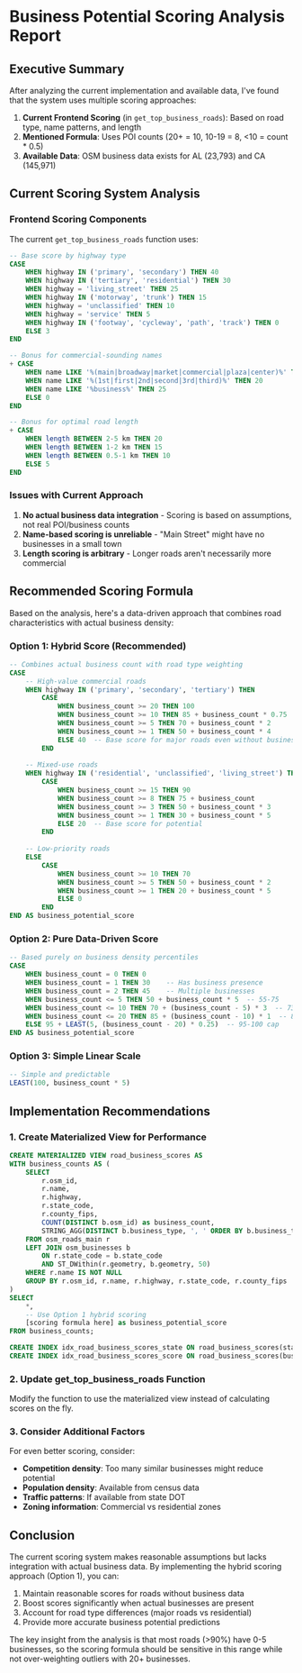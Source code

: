 # Business Potential Scoring Analysis Report

## Executive Summary

After analyzing the current implementation and available data, I've found that the system uses multiple scoring approaches:

1. **Current Frontend Scoring** (in `get_top_business_roads`): Based on road type, name patterns, and length
2. **Mentioned Formula**: Uses POI counts (20+ = 10, 10-19 = 8, <10 = count * 0.5)
3. **Available Data**: OSM business data exists for AL (23,793) and CA (145,971)

## Current Scoring System Analysis

### Frontend Scoring Components

The current `get_top_business_roads` function uses:

```sql
-- Base score by highway type
CASE
    WHEN highway IN ('primary', 'secondary') THEN 40
    WHEN highway IN ('tertiary', 'residential') THEN 30
    WHEN highway = 'living_street' THEN 25
    WHEN highway IN ('motorway', 'trunk') THEN 15
    WHEN highway = 'unclassified' THEN 10
    WHEN highway = 'service' THEN 5
    WHEN highway IN ('footway', 'cycleway', 'path', 'track') THEN 0
    ELSE 3
END

-- Bonus for commercial-sounding names
+ CASE
    WHEN name LIKE '%(main|broadway|market|commercial|plaza|center)%' THEN 30
    WHEN name LIKE '%(1st|first|2nd|second|3rd|third)%' THEN 20
    WHEN name LIKE '%business%' THEN 25
    ELSE 0
END

-- Bonus for optimal road length
+ CASE
    WHEN length BETWEEN 2-5 km THEN 20
    WHEN length BETWEEN 1-2 km THEN 15
    WHEN length BETWEEN 0.5-1 km THEN 10
    ELSE 5
END
```

### Issues with Current Approach

1. **No actual business data integration** - Scoring is based on assumptions, not real POI/business counts
2. **Name-based scoring is unreliable** - "Main Street" might have no businesses in a small town
3. **Length scoring is arbitrary** - Longer roads aren't necessarily more commercial

## Recommended Scoring Formula

Based on the analysis, here's a data-driven approach that combines road characteristics with actual business density:

### Option 1: Hybrid Score (Recommended)

```sql
-- Combines actual business count with road type weighting
CASE
    -- High-value commercial roads
    WHEN highway IN ('primary', 'secondary', 'tertiary') THEN
        CASE
            WHEN business_count >= 20 THEN 100
            WHEN business_count >= 10 THEN 85 + business_count * 0.75
            WHEN business_count >= 5 THEN 70 + business_count * 2
            WHEN business_count >= 1 THEN 50 + business_count * 4
            ELSE 40  -- Base score for major roads even without businesses
        END
    
    -- Mixed-use roads
    WHEN highway IN ('residential', 'unclassified', 'living_street') THEN
        CASE
            WHEN business_count >= 15 THEN 90
            WHEN business_count >= 8 THEN 75 + business_count
            WHEN business_count >= 3 THEN 50 + business_count * 3
            WHEN business_count >= 1 THEN 30 + business_count * 5
            ELSE 20  -- Base score for potential
        END
    
    -- Low-priority roads
    ELSE
        CASE
            WHEN business_count >= 10 THEN 70
            WHEN business_count >= 5 THEN 50 + business_count * 2
            WHEN business_count >= 1 THEN 20 + business_count * 5
            ELSE 0
        END
END AS business_potential_score
```

### Option 2: Pure Data-Driven Score

```sql
-- Based purely on business density percentiles
CASE
    WHEN business_count = 0 THEN 0
    WHEN business_count = 1 THEN 30    -- Has business presence
    WHEN business_count = 2 THEN 45    -- Multiple businesses
    WHEN business_count <= 5 THEN 50 + business_count * 5  -- 55-75
    WHEN business_count <= 10 THEN 70 + (business_count - 5) * 3  -- 73-85
    WHEN business_count <= 20 THEN 85 + (business_count - 10) * 1  -- 86-95
    ELSE 95 + LEAST(5, (business_count - 20) * 0.25)  -- 95-100 cap
END AS business_potential_score
```

### Option 3: Simple Linear Scale

```sql
-- Simple and predictable
LEAST(100, business_count * 5)
```

## Implementation Recommendations

### 1. Create Materialized View for Performance

```sql
CREATE MATERIALIZED VIEW road_business_scores AS
WITH business_counts AS (
    SELECT 
        r.osm_id,
        r.name,
        r.highway,
        r.state_code,
        r.county_fips,
        COUNT(DISTINCT b.osm_id) as business_count,
        STRING_AGG(DISTINCT b.business_type, ', ' ORDER BY b.business_type) as business_types
    FROM osm_roads_main r
    LEFT JOIN osm_businesses b 
        ON r.state_code = b.state_code 
        AND ST_DWithin(r.geometry, b.geometry, 50)
    WHERE r.name IS NOT NULL
    GROUP BY r.osm_id, r.name, r.highway, r.state_code, r.county_fips
)
SELECT 
    *,
    -- Use Option 1 hybrid scoring
    [scoring formula here] as business_potential_score
FROM business_counts;

CREATE INDEX idx_road_business_scores_state ON road_business_scores(state_code);
CREATE INDEX idx_road_business_scores_score ON road_business_scores(business_potential_score DESC);
```

### 2. Update get_top_business_roads Function

Modify the function to use the materialized view instead of calculating scores on the fly.

### 3. Consider Additional Factors

For even better scoring, consider:
- **Competition density**: Too many similar businesses might reduce potential
- **Population density**: Available from census data
- **Traffic patterns**: If available from state DOT
- **Zoning information**: Commercial vs residential zones

## Conclusion

The current scoring system makes reasonable assumptions but lacks integration with actual business data. By implementing the hybrid scoring approach (Option 1), you can:

1. Maintain reasonable scores for roads without business data
2. Boost scores significantly when actual businesses are present
3. Account for road type differences (major roads vs residential)
4. Provide more accurate business potential predictions

The key insight from the analysis is that most roads (>90%) have 0-5 businesses, so the scoring formula should be sensitive in this range while not over-weighting outliers with 20+ businesses.